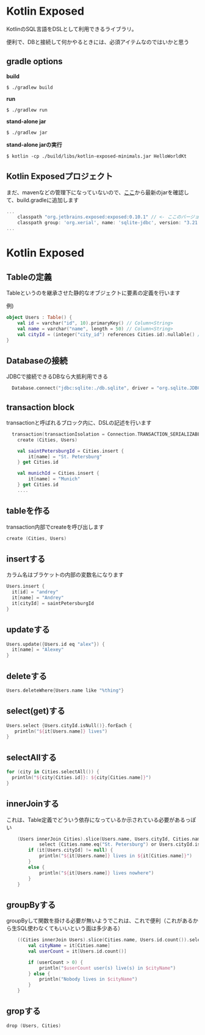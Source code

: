 # Kotlin Exposed

KotlinのSQL言語をDSLとして利用できるライブラリ。  

便利で、DBと接続して何かやるときには、必須アイテムなのではいかと思う  


## gradle options 

**build**  
```console
$ ./gradlew build
```

**run** 
```console
$ ./gradlew run
```

**stand-alone jar**  
```console
$ ./gradlew jar
```

**stand-alone jarの実行**  
```console
$ kotlin -cp ./build/libs/kotlin-exposed-minimals.jar HelloWorldKt
```

## Kotlin Exposedプロジェクト
まだ、mavenなどの管理下になっていないので、[ここ](https://dl.bintray.com/kotlin/exposed/)から最新のjarを確認して、build.gradleに追加します  
```gradle
...
    classpath "org.jetbrains.exposed:exposed:0.10.1" // <- ここのバージョン
    classpath group: 'org.xerial', name: 'sqlite-jdbc', version: "3.21.0"
...
```

# Kotlin Exposed
## Tableの定義
Tableというのを継承させた静的なオブジェクトに要素の定義を行います　　 

例)  
```kotlin
object Users : Table() {
    val id = varchar("id", 10).primaryKey() // Column<String>
    val name = varchar("name", length = 50) // Column<String>
    val cityId = (integer("city_id") references Cities.id).nullable() // Column<Int?>
}
```

## Databaseの接続  
JDBCで接続できるDBなら大抵利用できる  
```kotlin
  Database.connect("jdbc:sqlite:./db.sqlite", driver = "org.sqlite.JDBC")
```

## transaction block
transactionと呼ばれるブロック内に、DSLの記述を行います  
```kotlin
  transaction(transactionIsolation = Connection.TRANSACTION_SERIALIZABLE, repetitionAttempts = 3) {
    create (Cities, Users)

    val saintPetersburgId = Cities.insert {
        it[name] = "St. Petersburg"
    } get Cities.id

    val munichId = Cities.insert {
        it[name] = "Munich"
    } get Cities.id
    ....
```

## tableを作る
transaction内部でcreateを呼び出します
```kotlin
create (Cities, Users)
```

## insertする
カラム名はブラケットの内部の変数名になります  
```kotlin
Users.insert {
  it[id] = "andrey"
  it[name] = "Andrey"
  it[cityId] = saintPetersburgId
}
```

## updateする
```kotlin
Users.update({Users.id eq "alex"}) {
  it[name] = "Alexey"
}
```

## deleteする
```kotlin
Users.deleteWhere{Users.name like "%thing"}
```

## select(get)する
```kotlin
Users.select {Users.cityId.isNull()}.forEach {
   println("${it[Users.name]} lives")
}
```

## selectAllする
```kotlin
for (city in Cities.selectAll()) {
  println("${city[Cities.id]}: ${city[Cities.name]}")
}
```

## innerJoinする
これは、Table定義でどういう依存になっているか示されている必要があるっぽい
```kotlin
    (Users innerJoin Cities).slice(Users.name, Users.cityId, Cities.name).
            select {Cities.name.eq("St. Petersburg") or Users.cityId.isNull()}.forEach {
        if (it[Users.cityId] != null) {
            println("${it[Users.name]} lives in ${it[Cities.name]}")
        }
        else {
            println("${it[Users.name]} lives nowhere")
        }
    }
```

## groupByする
groupByして関数を掛ける必要が無いようでこれは、これで便利（これがあるから生SQL使わなくてもいいという面は多少ある）  
```kotlin
    ((Cities innerJoin Users).slice(Cities.name, Users.id.count()).selectAll().groupBy(Cities.name)).forEach {
        val cityName = it[Cities.name]
        val userCount = it[Users.id.count()]

        if (userCount > 0) {
            println("$userCount user(s) live(s) in $cityName")
        } else {
            println("Nobody lives in $cityName")
        }
    }
```

## gropする
```kotlin
drop (Users, Cities)
```

